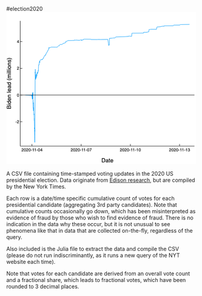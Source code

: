 #election2020
![Lead over time](lead.png)


A CSV file containing time-stamped voting updates in the 2020 US presidential election. Data originate from [Edison research](https://www.edisonresearch.com/election-polling/), but are compiled by the New York Times. 

Each row is a date/time specific cumulative count of votes for each presidential candidate (aggregating 3rd party candidates). Note that cumulative counts occasionally go down, which has been misinterpreted as evidence of fraud by those who wish to find evidence of fraud. There is no indication in the data why these occur, but it is not unusual to see phenomena like that in data that are collected on-the-fly, regardless of the query. 

Also included is the Julia file to extract the data and compile the CSV (please do not run indiscriminantly, as it runs a new query of the NYT website each time).

Note that votes for each candidate are derived from an overall vote count and a fractional share, which leads to fractional votes, which have been rounded to 3 decimal places.